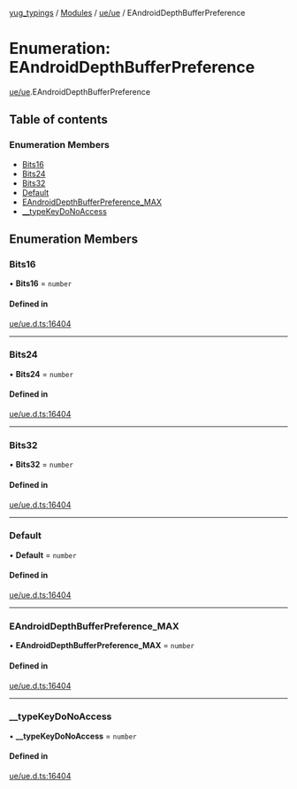 [yug_typings](../README.md) / [Modules](../modules.md) / [ue/ue](../modules/ue_ue.md) / EAndroidDepthBufferPreference

# Enumeration: EAndroidDepthBufferPreference

[ue/ue](../modules/ue_ue.md).EAndroidDepthBufferPreference

## Table of contents

### Enumeration Members

- [Bits16](ue_ue.EAndroidDepthBufferPreference.md#bits16)
- [Bits24](ue_ue.EAndroidDepthBufferPreference.md#bits24)
- [Bits32](ue_ue.EAndroidDepthBufferPreference.md#bits32)
- [Default](ue_ue.EAndroidDepthBufferPreference.md#default)
- [EAndroidDepthBufferPreference\_MAX](ue_ue.EAndroidDepthBufferPreference.md#eandroiddepthbufferpreference_max)
- [\_\_typeKeyDoNoAccess](ue_ue.EAndroidDepthBufferPreference.md#__typekeydonoaccess)

## Enumeration Members

### Bits16

• **Bits16** = `number`

#### Defined in

[ue/ue.d.ts:16404](https://github.com/YugMetaverse/yug_typings/blob/b7d9b19/ue/ue.d.ts#L16404)

___

### Bits24

• **Bits24** = `number`

#### Defined in

[ue/ue.d.ts:16404](https://github.com/YugMetaverse/yug_typings/blob/b7d9b19/ue/ue.d.ts#L16404)

___

### Bits32

• **Bits32** = `number`

#### Defined in

[ue/ue.d.ts:16404](https://github.com/YugMetaverse/yug_typings/blob/b7d9b19/ue/ue.d.ts#L16404)

___

### Default

• **Default** = `number`

#### Defined in

[ue/ue.d.ts:16404](https://github.com/YugMetaverse/yug_typings/blob/b7d9b19/ue/ue.d.ts#L16404)

___

### EAndroidDepthBufferPreference\_MAX

• **EAndroidDepthBufferPreference\_MAX** = `number`

#### Defined in

[ue/ue.d.ts:16404](https://github.com/YugMetaverse/yug_typings/blob/b7d9b19/ue/ue.d.ts#L16404)

___

### \_\_typeKeyDoNoAccess

• **\_\_typeKeyDoNoAccess** = `number`

#### Defined in

[ue/ue.d.ts:16404](https://github.com/YugMetaverse/yug_typings/blob/b7d9b19/ue/ue.d.ts#L16404)

